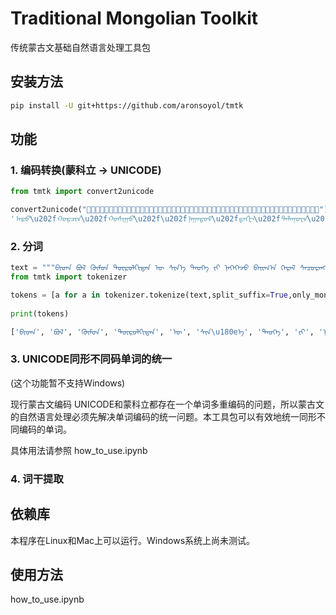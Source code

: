 # Traditional Mongolian Toolkit

传统蒙古文基础自然语言处理工具包

## 安装方法

```bash
pip install -U git+https://github.com/aronsoyol/tmtk
```

## 功能

### 1. 编码转换(蒙科立 -> UNICODE)

```python
from tmtk import convert2unicode

convert2unicode("")
'ᠠᠷᠣ\u202fᠬᠣᠷᠴᠢᠨ\u202fᠬᠣᠰᠢᠭᠣ\u202f\u202fᠨᠠᠭᠠᠳ᠋ᠣᠮ\u202fᠳ᠋ᠡᠭᠢ\u202fᠲᠠᠯᠠᠨᠨᠣᠸᠠ\u202fᠢᠨ\u202fᠪᠠᠭᠣᠴᠠ\u202f'
```

### 2. 分词

```python
text = """ᠪᠢᠳᠡ ᠪᠣᠯ ᠬᠥᠮᠦᠨ ᠲᠥᠷᠦᠯᠬᠢᠲᠡᠨ ᠦ᠌ ᠰᠢᠨ᠎ᠡ ᠲᠡᠦᠬᠡ ᠶ᠋ᠢ ᠨᠡᠭᠡᠭᠡᠵᠦ ᠪᠠᠢᠭ᠎ᠠ ᠭᠡᠷᠡᠯ ᠰᠠᠴᠤᠷᠠᠩᠭᠤᠢ ᠴᠠᠭ ᠦᠶ᠎ᠡ ᠳ᠋ᠦ ᠠᠮᠢᠳᠤᠷᠠᠵᠤ ᠪᠠᠢᠭ᠎ᠠ ᠶᠤᠮ᠃ ᠡᠨᠡ ᠬᠦ ᠴᠠᠭ ᠦᠶ᠎ᠡ ᠳ᠋ᠦ ᠮᠠᠰᠢ ᠣᠯᠠᠨ ᠬᠡᠷᠡᠭ᠌ ᠪᠣᠳᠠᠰ ᠲᠤ ᠬᠥᠮᠦᠰ ᠰᠢᠨ᠎ᠡ ᠪᠣᠳᠤᠯ ᠰᠢᠨ᠎ᠡ ᠲᠥᠷᠦᠭᠳᠡᠯ ᠣᠷᠤᠵᠤ ᠪᠠᠢᠨ᠎ᠠ᠃"""
from tmtk import tokenizer

tokens = [a for a in tokenizer.tokenize(text,split_suffix=True,only_mongolian=True)]
    
print(tokens)

['ᠪᠢᠳᠡ', 'ᠪᠣᠯ', 'ᠬᠥᠮᠦᠨ', 'ᠲᠥᠷᠦᠯᠬᠢᠲᠡᠨ', 'ᠦ᠌', 'ᠰᠢᠨ\u180eᠡ', 'ᠲᠡᠦᠬᠡ', 'ᠶ᠋ᠢ', 'ᠨᠡᠭᠡᠭᠡᠵᠦ', 'ᠪᠠᠢᠭ\u180eᠠ', 'ᠭᠡᠷᠡᠯ', 'ᠰᠠᠴᠤᠷᠠᠩᠭᠤᠢ', 'ᠴᠠᠭ', 'ᠦᠶ\u180eᠡ', 'ᠳ᠋ᠦ', 'ᠠᠮᠢᠳᠤᠷᠠᠵᠤ', 'ᠪᠠᠢᠭ\u180eᠠ', 'ᠶᠤᠮ', 'ᠡᠨᠡ', 'ᠬᠦ', 'ᠴᠠᠭ', 'ᠦᠶ\u180eᠡ', 'ᠳ᠋ᠦ', 'ᠮᠠᠰᠢ', 'ᠣᠯᠠᠨ', 'ᠬᠡᠷᠡᠭ᠌', 'ᠪᠣᠳᠠᠰ', 'ᠲᠤ', 'ᠬᠥᠮᠦᠰ', 'ᠰᠢᠨ\u180eᠡ', 'ᠪᠣᠳᠤᠯ', 'ᠰᠢᠨ\u180eᠡ', 'ᠲᠥᠷᠦᠭᠳᠡᠯ', 'ᠣᠷᠤᠵᠤ', 'ᠪᠠᠢᠨ\u180eᠠ']
```

### 3. UNICODE同形不同码单词的统一

(这个功能暂不支持Windows)

现行蒙古文编码 UNICODE和蒙科立都存在一个单词多重编码的问题，所以蒙古文的自然语言处理必须先解决单词编码的统一问题。本工具包可以有效地统一同形不同编码的单词。

具体用法请参照 how_to_use.ipynb

### 4. 词干提取

## 依赖库

本程序在Linux和Mac上可以运行。Windows系统上尚未测试。


## 使用方法

how_to_use.ipynb